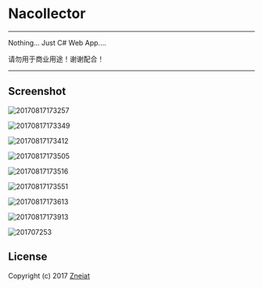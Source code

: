 # Nacollector

------

Nothing... Just C# Web App....

请勿用于商业用途！谢谢配合！

------

## Screenshot

![20170817173257](https://raw.githubusercontent.com/Zneiat/Nacollector/master/screenshots/20170817173257.png)

![20170817173349](https://raw.githubusercontent.com/Zneiat/Nacollector/master/screenshots/20170817173349.png)

![20170817173412](https://raw.githubusercontent.com/Zneiat/Nacollector/master/screenshots/20170817173412.png)

![20170817173505](https://raw.githubusercontent.com/Zneiat/Nacollector/master/screenshots/20170817173505.png)

![20170817173516](https://raw.githubusercontent.com/Zneiat/Nacollector/master/screenshots/20170817173516.png)

![20170817173551](https://raw.githubusercontent.com/Zneiat/Nacollector/master/screenshots/20170817173551.png)

![20170817173613](https://raw.githubusercontent.com/Zneiat/Nacollector/master/screenshots/20170817173613.png)

![20170817173913](https://raw.githubusercontent.com/Zneiat/Nacollector/master/screenshots/20170817173913.gif)

![201707253](https://raw.githubusercontent.com/Zneiat/Nacollector/master/screenshots/201707253.gif)

## License
Copyright (c) 2017 [Zneiat](http://www.qwqaq.com "Title")